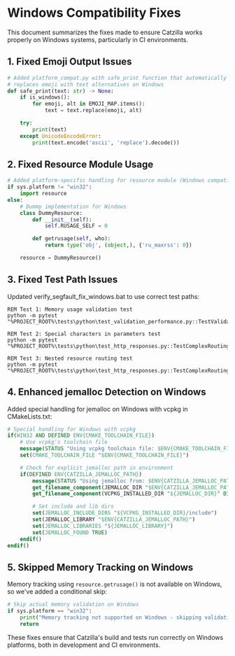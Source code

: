 # Windows Compatibility Fixes

This document summarizes the fixes made to ensure Catzilla works properly on Windows systems, particularly in CI environments.

## 1. Fixed Emoji Output Issues

```python
# Added platform_compat.py with safe_print function that automatically
# replaces emoji with text alternatives on Windows
def safe_print(text: str) -> None:
    if is_windows():
        for emoji, alt in EMOJI_MAP.items():
            text = text.replace(emoji, alt)

    try:
        print(text)
    except UnicodeEncodeError:
        print(text.encode('ascii', 'replace').decode())
```

## 2. Fixed Resource Module Usage

```python
# Added platform-specific handling for resource module (Windows compatibility)
if sys.platform != "win32":
    import resource
else:
    # Dummy implementation for Windows
    class DummyResource:
        def __init__(self):
            self.RUSAGE_SELF = 0

        def getrusage(self, who):
            return type('obj', (object,), {'ru_maxrss': 0})

    resource = DummyResource()
```

## 3. Fixed Test Path Issues

Updated verify_segfault_fix_windows.bat to use correct test paths:

```batch
REM Test 1: Memory usage validation test
python -m pytest "%PROJECT_ROOT%\tests\python\test_validation_performance.py::TestValidationPerformance::test_memory_usage_during_validation"

REM Test 2: Special characters in parameters test
python -m pytest "%PROJECT_ROOT%\tests\python\test_http_responses.py::TestComplexRoutingScenarios::test_special_characters_in_params"

REM Test 3: Nested resource routing test
python -m pytest "%PROJECT_ROOT%\tests\python\test_http_responses.py::TestComplexRoutingScenarios::test_nested_resource_routing"
```

## 4. Enhanced jemalloc Detection on Windows

Added special handling for jemalloc on Windows with vcpkg in CMakeLists.txt:

```cmake
# Special handling for Windows with vcpkg
if(WIN32 AND DEFINED ENV{CMAKE_TOOLCHAIN_FILE})
    # Use vcpkg's toolchain file
    message(STATUS "Using vcpkg toolchain file: $ENV{CMAKE_TOOLCHAIN_FILE}")
    set(CMAKE_TOOLCHAIN_FILE "$ENV{CMAKE_TOOLCHAIN_FILE}")

    # Check for explicit jemalloc path in environment
    if(DEFINED ENV{CATZILLA_JEMALLOC_PATH})
        message(STATUS "Using jemalloc from: $ENV{CATZILLA_JEMALLOC_PATH}")
        get_filename_component(JEMALLOC_DIR "$ENV{CATZILLA_JEMALLOC_PATH}" DIRECTORY)
        get_filename_component(VCPKG_INSTALLED_DIR "${JEMALLOC_DIR}" DIRECTORY)

        # Set include and lib dirs
        set(JEMALLOC_INCLUDE_DIRS "${VCPKG_INSTALLED_DIR}/include")
        set(JEMALLOC_LIBRARY "$ENV{CATZILLA_JEMALLOC_PATH}")
        set(JEMALLOC_LIBRARIES "${JEMALLOC_LIBRARY}")
        set(JEMALLOC_FOUND TRUE)
    endif()
endif()
```

## 5. Skipped Memory Tracking on Windows

Memory tracking using `resource.getrusage()` is not available on Windows, so we've added a conditional skip:

```python
# Skip actual memory validation on Windows
if sys.platform == "win32":
    print("Memory tracking not supported on Windows - skipping validation")
    return
```

These fixes ensure that Catzilla's build and tests run correctly on Windows platforms, both in development and CI environments.
